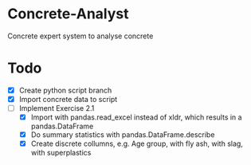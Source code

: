 # Concrete-Analyst
Concrete expert system to analyse concrete

# Todo
- [x] Create python script branch
- [x] Import concrete data to script
- [ ] Implement Exercise 2.1
  - [x] Import with pandas.read_excel instead of xldr, which results in a pandas.DataFrame
  - [x] Do summary statistics with pandas.DataFrame.describe
  - [x] Create discrete collumns, e.g. Age group, with fly ash, with slag, with superplastics

